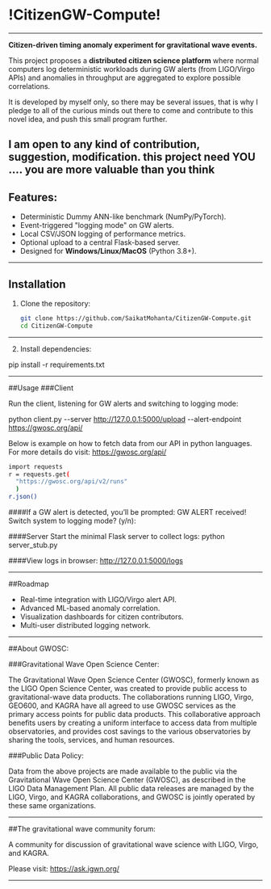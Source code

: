 # !CitizenGW-Compute!
--------------------------

**Citizen-driven timing anomaly experiment for gravitational wave events.**

This project proposes a **distributed citizen science platform** where normal 
computers log deterministic workloads during GW alerts (from LIGO/Virgo APIs) 
and anomalies in throughput are aggregated to explore possible correlations.

It is developed by myself only, so there may be several issues, 
that is why I pledge to all of the curious minds out there to come 
and contribute to this novel idea, and push this small program further.

I am open to any kind of contribution, suggestion, modification.
this project need YOU ....   **you are more valuable than you think**
----------

## Features:

- Deterministic Dummy ANN-like benchmark (NumPy/PyTorch).
- Event-triggered "logging mode" on GW alerts.
- Local CSV/JSON logging of performance metrics.
- Optional upload to a central Flask-based server.
- Designed for **Windows/Linux/MacOS** (Python 3.8+).

-------------

## Installation

1. Clone the repository:
   ```bash
   git clone https://github.com/SaikatMohanta/CitizenGW-Compute.git
   cd CitizenGW-Compute
   ```
  
-----------

2. Install dependencies:

pip install -r requirements.txt


-----------


##Usage
###Client

Run the client, listening for GW alerts and switching to logging mode:

python client.py --server http://127.0.0.1:5000/upload --alert-endpoint https://gwosc.org/api/

Below is example on how to fetch data from our API in python languages. 
For more details do visit:  https://gwosc.org/api/

```bash
import requests
r = requests.get(
  "https://gwosc.org/api/v2/runs"
  )
r.json()
```

####If a GW alert is detected, you’ll be prompted:
GW ALERT received!
Switch system to logging mode? (y/n):

####Server
Start the minimal Flask server to collect logs:
python server_stub.py


####View logs in browser:
http://127.0.0.1:5000/logs

--------

##Roadmap

 - Real-time integration with LIGO/Virgo alert API.
 - Advanced ML-based anomaly correlation.
 - Visualization dashboards for citizen contributors.
 - Multi-user distributed logging network.

---------

##About GWOSC:

###Gravitational Wave Open Science Center:

The Gravitational Wave Open Science Center (GWOSC), formerly known as the LIGO Open Science Center, 
was created to provide public access to gravitational-wave data products. The collaborations running 
LIGO, Virgo, GEO600, and KAGRA have all agreed to use GWOSC services as the primary access points 
for public data products. This collaborative approach benefits users by creating a uniform interface 
to access data from multiple observatories, and provides cost savings to the various observatories 
by sharing the tools, services, and human resources.

###Public Data Policy:

Data from the above projects are made available to the public via the Gravitational Wave Open Science 
Center (GWOSC), as described in the LIGO Data Management Plan. All public data releases are managed by 
the LIGO, Virgo, and KAGRA collaborations, and GWOSC is jointly operated by these same organizations.


---------------

##The gravitational wave community forum:

A community for discussion of gravitational wave science with LIGO, Virgo, and KAGRA.

Please visit:  https://ask.igwn.org/


-----------

